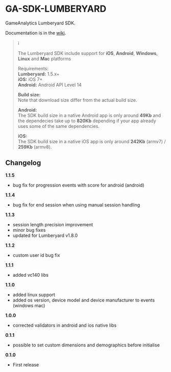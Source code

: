 # GA-SDK-LUMBERYARD
GameAnalytics Lumberyard SDK.

Documentation is in the [wiki](https://github.com/GameAnalytics/GA-SDK-LUMBERYARD/wiki).

> :information_source:<br>
>
> The Lumberyard SDK include support for **iOS**, **Android**, **Windows**, **Linux** and **Mac** platforms
>
> Requirements:<br/>
> **Lumberyard:** 1.5.x+  
> **iOS:** iOS 7+<br/>
> **Android:** Android API Level 14<br>   
>   
> **Build size:**   
> Note that download size differ from the actual build size.   
>   
> **Android:**   
> The SDK build size in a native Android app is only around **49Kb** and the dependecies take up to **820Kb** depending if your app already uses some of the same dependencies.   
>   
> **iOS:**   
> The SDK build size in a native iOS app is only around **242Kb** (armv7) / **259Kb** (armv8).


Changelog
---------
<!--(CHANGELOG_TOP)-->
**1.1.5**
* bug fix for progression events with score for android (android)

**1.1.4**
* bug fix for end session when using manual session handling

**1.1.3**
* session length precision improvement
* minor bug fixes
* updated for Lumberyard v1.8.0

**1.1.2**
* custom user id bug fix

**1.1.1**
* added vc140 libs

**1.1.0**
* added linux support
* added os version, device model and device manufacturer to events (windows mac)

**1.0.0**
* corrected validators in android and ios native libs

**0.1.1**
* possible to set custom dimensions and demographics before initialise

**0.1.0**
* First release

